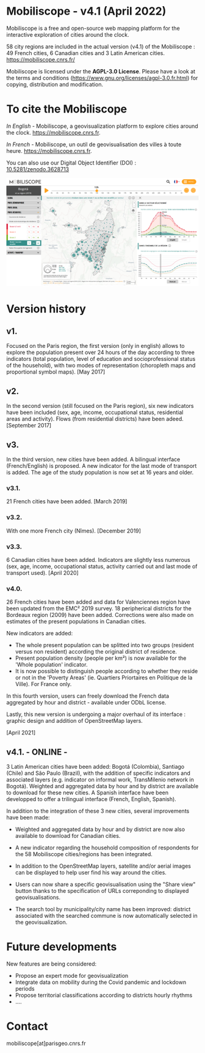 # Mobiliscope - v4.1 (April 2022)

Mobiliscope is a free and open-source web mapping platform for the interactive exploration of cities around the clock.

58 city regions are included in the actual version (v4.1) of the Mobiliscope : 49 French cities, 6 Canadian cities and 3 Latin American cities.
https://mobiliscope.cnrs.fr/

Mobiliscope is licensed under the **AGPL-3.0 License**.
Please have a look at the terms and conditions (https://www.gnu.org/licenses/agpl-3.0.fr.html) for copying, distribution and modification.


# To cite the Mobiliscope

*In English -* Mobiliscope, a geovisualization platform to explore cities around the clock. https://mobiliscope.cnrs.fr.

*In French -* Mobiliscope, un outil de geovisualisation des villes à toute heure. https://mobiliscope.cnrs.fr.

You can also use our Digital Object Identifier (DOI) : [10.5281/zenodo.3628713](https://doi.org/10.5281/zenodo.3628713)

![Mobiliscope v4](/img_v4.1_Bogota.png?raw=true)

# Version history

## v1. 
Focused on the Paris region, the first version (only in english) allows to explore the population present over 24 hours of the day according to three indicators (total population, level of education and socioprofessional status of the household), with two modes of representation (choropleth maps and proportional symbol maps). 
[May 2017] 

## v2.
In the second version (still focused on the Paris region), six new indicators have been included (sex, age, income, occupational status, residential areas and activity). 
Flows (from residential districts) have been adeed.
[September 2017] 

## v3.
In the third version, new cities have been added. 
A bilingual interface (French/English) is proposed. 
A new indicator for the last mode of transport is added. 
The age of the study population is now set at 16 years and older. 

### v3.1. 
21 French cities have been added. [March 2019]

### v3.2.
With one more French city (Nîmes). [December 2019]

### v3.3. 
6 Canadian cities have been added. Indicators are slightly less numerous (sex, age, income, occupational status, activity carried out and last mode of transport used). [April 2020]

### v4.0.
26 French cities have been added and data for Valenciennes region have been updated from the EMC² 2019 survey. 18 peripherical districts for the Bordeaux region (2009) have been added. Corrections were also made on estimates of the present populations in Canadian cities.

New indicators are added: 
* The whole present population can be splitted into two groups (resident versus non resident) according the original district of residence.
* Present population density (people per km²) is now available for the 'Whole population' indicator.  
* It is now possible to distinguish people according to whether they reside or not in the 'Poverty Areas' (ie. Quartiers Priortaires en Politique de la Ville). For France only.

In this fourth version, users can freely download the French data aggregated by hour and district - available under ODbL license. 

Lastly, this new version is undergoing a major overhaul of its interface : graphic design and addition of OpenStreetMap layers. 

[April 2021]


## v4.1. - ONLINE -
3 Latin American cities have been added: Bogotá (Colombia), Santiago (Chile) and São Paulo (Brazil), with the addition of specific indicators and associated layers (e.g. indicator on informal work, TransMilenio network in Bogotá).  Weighted and aggregated data by hour and by district are available to download for these new cities. A Spanish interface have been developped to offer a trilingual interface (French, English, Spanish).

In addition to the integration of these 3 new cities, several improvements have been made:
* Weighted and aggregated data by hour and by district are now also available to download for Canadian cities. 

* A new indicator regarding the household composition of respondents for the 58 Mobiliscope cities/regions has been integrated.

* In addition to the OpenStreetMap layers, satellite and/or aerial images can be displayed to help user find his way around the cities.

* Users can now share a specific geovisualisation using the "Share view" button thanks to the specification of URLs correponding to displayed geovisualisations.

* The search tool by municipality/city name has been improved: district associated with the searched commune is now automatically selected in the geovisualization.


# Future developments

New features are being considered: 
* Propose an expert mode for geovisualization
* Integrate data on mobility during the Covid pandemic and lockdown periods
* Propose territorial classifications according to districts hourly rhythms
* ....

# Contact
mobiliscope[at]parisgeo.cnrs.fr





